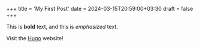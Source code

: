 +++
title = 'My First Post'
date = 2024-03-15T20:59:00+03:30
draft = false
+++

This is **bold** text, and this is *emphasized* text.

Visit the [Hugo](https://gohugo.io) website!